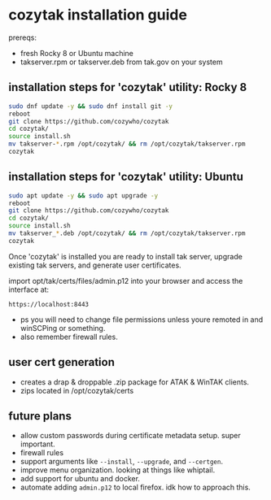 # cozytak installation guide

prereqs:
- fresh Rocky 8 or Ubuntu machine
- takserver.rpm or takserver.deb from tak.gov on your system

## installation steps for 'cozytak' utility: Rocky 8

```bash
sudo dnf update -y && sudo dnf install git -y
reboot
git clone https://github.com/cozywho/cozytak
cd cozytak/
source install.sh
mv takserver-*.rpm /opt/cozytak/ && rm /opt/cozytak/takserver.rpm
cozytak
```

## installation steps for 'cozytak' utility: Ubuntu

```bash
sudo apt update -y && sudo apt upgrade -y
reboot
git clone https://github.com/cozywho/cozytak
cd cozytak/
source install.sh
mv takserver_*.deb /opt/cozytak/ && rm /opt/cozytak/takserver.rpm
cozytak
```

Once 'cozytak' is installed you are ready to install tak server, upgrade existing tak servers, and generate user certificates.

import opt/tak/certs/files/admin.p12 into your browser and access the interface at:
```
https://localhost:8443
```
- ps you will need to change file permissions unless youre remoted in and winSCPing or something.
- also remember firewall rules.

## user cert generation
- creates a drap & droppable .zip package for ATAK & WinTAK clients.
- zips located in /opt/cozytak/certs

## future plans
- allow custom passwords during certificate metadata setup. super important.
- firewall rules
- support arguments like `--install`, `--upgrade`, and `--certgen`.
- improve menu organization. looking at things like whiptail.
- add support for ubuntu and docker.
- automate adding `admin.p12` to local firefox. idk how to approach this.
